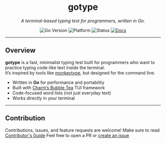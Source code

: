 <div align="center">

# gotype

*A terminal-based typing test for programmers, written in Go.*

![Go Version](https://img.shields.io/badge/Go-1.23+-00ADD8?logo=go&logoColor=white)
![Platform](https://img.shields.io/badge/Platform-Linux%20%7C%20macOS%20%7C%20-lightgrey)
![Status](https://img.shields.io/badge/Status-Alpha-orange)
[![Docs](https://img.shields.io/badge/docs-online-blue)](/docs)
</div>

---

## Overview

**gotype** is a fast, minimalist typing test built for programmers who want to practice typing code-like text inside the terminal.  
It’s inspired by tools like [monkeytype](https://monkeytype.com/), but designed for the command line.  

- Written in **Go** for performance and portability  
- Built with [Charm’s Bubble Tea](https://github.com/charmbracelet/bubbletea) TUI framework  
- Code-focused word lists (not just everyday text)  
- Works directly in your terminal  

---

## Contribution
Contributions, issues, and feature requests are welcome!
Make sure to read [Contributor's Guide]( /docs/contributions.md )
Feel free to open a PR or [create an issue]( https://github.com/joshua-Evans-1/gotype/issues )

